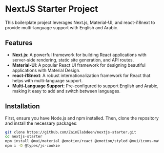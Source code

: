 # NextJS Starter Project

This boilerplate project leverages Next.js, Material-UI, and react-i18next to provide multi-language support with English and Arabic.

## Features

- **Next.js**: A powerful framework for building React applications with server-side rendering, static site generation, and API routes.
- **Material-UI**: A popular React UI framework for designing beautiful applications with Material Design.
- **react-i18next**: A robust internationalization framework for React that helps with multi-language support.
- **Multi-Language Support**: Pre-configured to support English and Arabic, making it easy to add and switch between languages.

## Installation

First, ensure you have Node.js and npm installed. Then, clone the repository and install the necessary packages:

```bash
git clone https://github.com/ZainElabdeen/nextjs-starter.git
cd nextjs-starter
npm install @mui/material @emotion/react @emotion/styled @mui/icons-material @mui/material-nextjs @emotion/cache stylis stylis-plugin-rtl react-i18next i18next i18next-resources-to-backend next-i18n-router
npm i -D @types/js-cookie
